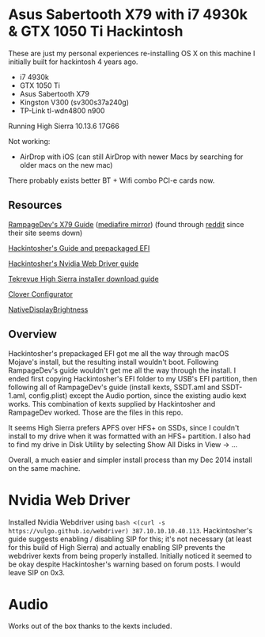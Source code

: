 # Asus Sabertooth X79 with i7 4930k & GTX 1050 Ti Hackintosh

These are just my personal experiences re-installing OS X on this machine I initially built for hackintosh 4 years ago.

* i7 4930k
* GTX 1050 Ti
* Asus Sabertooth X79
* Kingston V300 (sv300s37a240g)
* TP-Link tl-wdn4800 n900

Running High Sierra 10.13.6 17G66

Not working:
* AirDrop with iOS (can still AirDrop with newer Macs by searching for older macs on the new mac)

There probably exists better BT + Wifi combo PCI-e cards now.

## Resources
[RampageDev's X79 Guide](/X79.dmg) ([mediafire mirror](http://www.mediafire.com/file/pd6v64ym2s9fv6n/X79.dmg/file)) (found through [reddit](https://www.reddit.com/r/hackintosh/comments/9ga0r9/rampagedev_x79_dmg/) since their site seems down)

[Hackintosher's Guide and prepackaged EFI](https://hackintosher.com/guides/high-sierra-install-full-guide/)

[Hackintosher's Nvidia Web Driver guide](https://hackintosher.com/guides/properly-install-nvidia-drivers-high-sierra-10-13/)

[Tekrevue High Sierra installer download guide](https://www.tekrevue.com/tip/download-high-sierra-mojave/)

[Clover Configurator](https://mackie100projects.altervista.org/download-clover-configurator/)

[NativeDisplayBrightness](https://www.reddit.com/r/mac/comments/7wcecq/great_new_fork_of_native_display_brightness_with/)

## Overview
Hackintosher's prepackaged EFI got me all the way through macOS Mojave's install, but the resulting install wouldn't boot. Following RampageDev's guide wouldn't get me all the way through the install. I ended first copying Hackintosher's EFI folder to my USB's EFI partition, then following all of RampageDev's guide (install kexts, SSDT.aml and SSDT-1.aml, config.plist) except the Audio portion, since the existing audio kext works. This combination of kexts supplied by Hackintosher and RampageDev worked. Those are the files in this repo.

It seems High Sierra prefers APFS over HFS+ on SSDs, since I couldn't install to my drive when it was formatted with an HFS+ partition. I also had to find my drive in Disk Utility by selecting Show All Disks in View -> ...

Overall, a much easier and simpler install process than my Dec 2014 install on the same machine.

# Nvidia Web Driver
Installed Nvidia Webdriver using `bash <(curl -s https://vulgo.github.io/webdriver) 387.10.10.10.40.113`. Hackintosher's guide suggests enabling / disabling SIP for this; it's not necessary (at least for this build of High Sierra) and actually enabling SIP prevents the webdriver kexts from being properly installed. Initially noticed it seemed to be okay despite Hackintosher's warning based on forum posts. I would leave SIP on 0x3.

# Audio
Works out of the box thanks to the kexts included.

